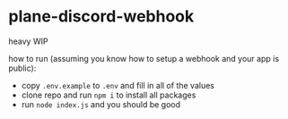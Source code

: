 # plane-discord-webhook
heavy WIP

how to run (assuming you know how to setup a webhook and your app is public):
* copy `.env.example` to `.env` and fill in all of the values
* clone repo and run `npm i` to install all packages
* run `node index.js` and you should be good